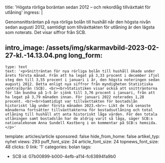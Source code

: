 title: 'Högsta rörliga boräntan sedan 2012 – och rekordlåg tillväxttakt för utlåning'
ingress: |
  <p>Genomsnittsräntan på nya rörliga bolån till hushåll når den högsta nivån sedan augusti 2012, samtidigt som tillväxttakten för utlåning är den lägsta som noterats. Det visar siffror från SCB.
  </p>
  
intro_image: /assets/img/skarmavbild-2023-02-27-kl.-14.13.04.png
long_form:
  -
    type: text
    text: '<p>Snitträntan för nya rörliga bolån till hushåll ökade under årets första månad. Från att ha legat på 3,33 procent i december ifjol steg den till 3,55 procent i januari i år, den högsta noteringen sedan augusti 2012. Detta enligt nya siffror från myndigheten Statistiska centralbyrån (SCB). <br><br>Statistiken visar också att snitträntorna för lån bundna på 1–5 år sjönk till 3,76 procent i januari, från att ha legat på 3,79 månaden innan. För januari 2022 noterades 1,28 procent. <br><br>Samtidigt var tillväxttakten för bostadslån historiskt låg under första månaden 2023.<br>– Likt de två senaste månaderna fortsätter tillväxttakterna för bostadsutlåning och total utlåning till hushåll att anta historiskt låga värden. För den totala utlåningen samt bostadslån har de aldrig varit så låga, säger SCB:s nationalekonom Anna Sundell Kastberg i en kommentar på SCB:s hemsida.</p>'
template: articles/article
sponsored: false
hide_from_home: false
artikel_typ: nyhet
views: 293
puff_font_size: 24
article_font_size: 24
topnews_font_size: 48
clicks: 0
link: '1'
categories: bolan
tags:
  - SCB
id: 07b00899-b000-4efb-a114-fc63894fa9b0
